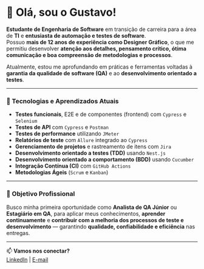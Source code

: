 # 👋 Olá, sou o Gustavo!

**Estudante de Engenharia de Software** em transição de carreira para a área de **TI** e **entusiasta de automação e testes de software**.  
Possuo **mais de 12 anos de experiência como Designer Gráfico**, o que me permitiu desenvolver **atenção aos detalhes, pensamento crítico, ótima comunicação e boa compreensão de metodologias e processos**.  

Atualmente, estou me aprofundando em práticas e ferramentas voltadas à **garantia da qualidade de software (QA)** e ao **desenvolvimento orientado a testes**.

---

### 🧪 Tecnologias e Aprendizados Atuais

- **Testes funcionais**, E2E e de componentes (frontend) com `Cypress` e `Selenium`
- **Testes de API** com `Cypress` e `Postman`
- **Testes de performance** utilizando `JMeter`
- **Relatórios de teste** com `Allure` integrado ao `Cypress`
- **Gerenciamento de projetos** e rastreamento de itens com `Jira`
- **Desenvolvimento orientado a testes (TDD)** usando `Nest.js`
- **Desenvolvimento orientado a comportamento (BDD)** usando `Cucumber`
- **Integração Contínua (CI)** com `GitHub Actions`
- **Metodologias Ágeis** (`Scrum` e `Kanban`)

---

### 🎯 Objetivo Profissional

Busco minha primeira oportunidade como **Analista de QA Júnior** ou **Estagiário em QA**, para aplicar meus conhecimentos, **aprender continuamente** e **contribuir com a melhoria dos processos de teste e desenvolvimento** — garantindo **qualidade, confiabilidade e eficiência** nas entregas.  

---

📫 **Vamos nos conectar?**  
[LinkedIn](http://www.linkedin.com/in/guspedrosa) | [E-mail](mailto:heyguspedrosa@gmail.com)


<!--
![Snake animation](https://github.com/edsonfsousa/edsonfsousa/blob/output/github-contribution-grid-snake.svg)

  
[![Typing SVG](https://readme-typing-svg.herokuapp.com?font=Firacode&duration=4800&vCenter=true&lines=Technology+Lover!)](https://git.io/typing-svg)

-->
